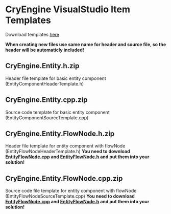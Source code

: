 # CryEngine VisualStudio Item Templates

Download templates [here](https://github.com/TadeasKaba/CryEngine_VisualStudio_Templates/releases/tag/1.0)

**When creating new files use same name for header and source file, so the header will be automaticly included!**

## CryEngine.Entity.h.zip
Header file template for basic entity component (EntityComponentHeaderTemplate.h)

## CryEngine.Entity.cpp.zip
Source code template for basic entity component (EntityComponentSourceTemplate.cpp)

## CryEngine.Entity.FlowNode.h.zip
Header file template for entity component with flowNode (EntityFlowNodeHeaderTemplate.h)
**You need to download [EntityFlowNode.cpp](https://github.com/TadeasKaba/CryEngine_VisualStudio_Templates/blob/code/EntityFlowNode.cpp) and [EntityFlowNode.h](https://github.com/TadeasKaba/CryEngine_VisualStudio_Templates/blob/code/EntityFlowNode.h) and put them into your solution!**

## CryEngine.Entity.FlowNode.cpp.zip
Source code file template for entity component with flowNode (EntityFlowNodeSourceTemplate.cpp)
**You need to download [EntityFlowNode.cpp](https://github.com/TadeasKaba/CryEngine_VisualStudio_Templates/blob/code/EntityFlowNode.cpp) and [EntityFlowNode.h](https://github.com/TadeasKaba/CryEngine_VisualStudio_Templates/blob/code/EntityFlowNode.h) and put them into your solution!**
